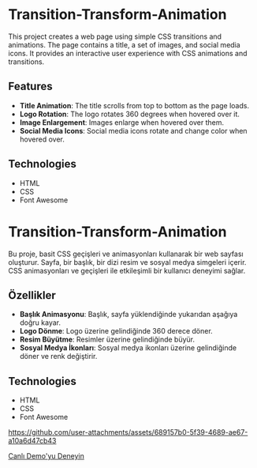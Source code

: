 # Transition-Transform-Animation

This project creates a web page using simple CSS transitions and animations. The page contains a title, a set of images, and social media icons. It provides an interactive user experience with CSS animations and transitions.

## Features

- **Title Animation**: The title scrolls from top to bottom as the page loads.
- **Logo Rotation**: The logo rotates 360 degrees when hovered over it.
- **Image Enlargement**: Images enlarge when hovered over them.
- **Social Media Icons**: Social media icons rotate and change color when hovered over.

## Technologies

- HTML
- CSS
- Font Awesome

# Transition-Transform-Animation

Bu proje, basit CSS geçişleri ve animasyonları kullanarak bir web sayfası oluşturur. Sayfa, bir başlık, bir dizi resim ve sosyal medya simgeleri içerir. CSS animasyonları ve geçişleri ile etkileşimli bir kullanıcı deneyimi sağlar.

## Özellikler

- **Başlık Animasyonu**: Başlık, sayfa yüklendiğinde yukarıdan aşağıya doğru kayar.
- **Logo Dönme**: Logo üzerine gelindiğinde 360 derece döner.
- **Resim Büyütme**: Resimler üzerine gelindiğinde büyür.
- **Sosyal Medya İkonları**: Sosyal medya ikonları üzerine gelindiğinde döner ve renk değiştirir.

## Technologies

- HTML
- CSS
- Font Awesome

https://github.com/user-attachments/assets/689157b0-5f39-4689-ae67-a10a6d47cb43

[Canlı Demo'yu Deneyin](https://fatihycan.github.io/transform-project/)
